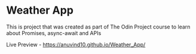 # Weather App

This is project that was created as part of The Odin Project course to learn about Promises, async-await and APIs

Live Preview - https://anuvind10.github.io/Weather_App/
